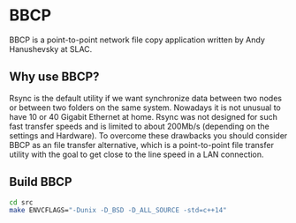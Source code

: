# BBCP

BBCP is a point-to-point network file copy application written by Andy Hanushevsky at SLAC.

## Why use BBCP?

Rsync is the default utility if we want synchronize data between two nodes or between two folders on the same system. Nowadays it is not unusual to have 10 or 40 Gigabit Ethernet at home. Rsync was not designed for such fast transfer speeds and is limited to about 200Mb/s (depending on the settings and Hardware). To overcome these drawbacks you should consider BBCP as an file transfer alternative, which is a point-to-point file transfer utility with the goal to get close to the line speed in a LAN connection.

## Build BBCP

```bash
cd src
make ENVCFLAGS="-Dunix -D_BSD -D_ALL_SOURCE -std=c++14"
```
